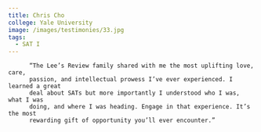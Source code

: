 ```yaml
---
title: Chris Cho
college: Yale University
image: /images/testimonies/33.jpg
tags:
  - SAT I
---
```

          “The Lee’s Review family shared with me the most uplifting love, care,
          passion, and intellectual prowess I’ve ever experienced. I learned a great
          deal about SATs but more importantly I understood who I was, what I was
          doing, and where I was heading. Engage in that experience. It’s the most
          rewarding gift of opportunity you’ll ever encounter.”